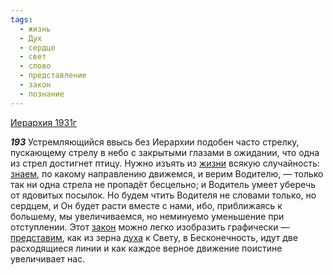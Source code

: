 ```yaml
---
tags:
  - жизнь
  - Дух
  - сердце
  - свет
  - слово
  - представление
  - закон
  - познание
---
```


[Иерархия 1931г](https://127.0.0.1:4002/agni/1931)

___193___
Устремляющийся ввысь без Иерархии подобен часто стрелку, пускающему стрелу в небо с закрытыми глазами в ожидании, что одна из стрел достигнет птицу. Нужно изъять из [жизни](../../../tags/#жизнь) всякую случайность: [знаем](../../../tags/#познание), по какому направлению движемся, и верим Водителю, — только так ни одна стрела не пропадёт бесцельно; и Водитель умеет уберечь от ядовитых посылок. Но будем чтить Водителя не словами только, но сердцем, и Он будет расти вместе с нами, ибо, приближаясь к большему, мы увеличиваемся, но неминуемо уменьшение при отступлении. Этот [закон](../../../tags/#закон) можно легко изобразить графически — [представим](../../../tags/#представление), как из зерна [духа](../../../tags/#Дух) к Свету, в Бесконечность, идут две расходящиеся линии и как каждое верное движение поистине увеличивает нас.   

